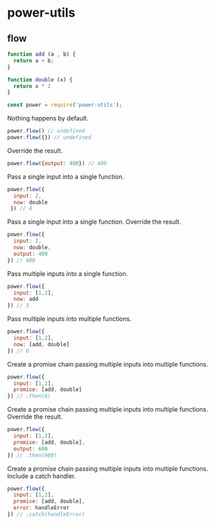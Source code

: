# power-utils

## flow

```JavaScript
function add (a , b) {
  return a + b;
}

function double (x) {
  return x * 2
}
```

```JavaScript
const power = require('power-utils');
```

Nothing happens by default.

```JavaScript
power.flow() // undefined
power.flow({}) // undefined
```

Override the result.

```JavaScript
power.flow({output: 400}) // 400
```

Pass a single input into a single function.

```JavaScript
power.flow({
  input: 2,
  now: double
 }) // 4
```

Pass a single input into a single function. Override the result.

```JavaScript
power.flow({
  input: 2,
  now: double,
  output: 400
}) // 400
```

Pass multiple inputs into a single function.

```JavaScript
power.flow({
  input: [1,2],
  now: add
}) // 3
```

Pass multiple inputs into multiple functions.

```JavaScript
power.flow({
  input: [1,2],
  now: [add, double]
}) // 6
```

Create a promise chain passing multiple inputs into multiple functions.

```JavaScript
power.flow({
  input: [1,2],
  promise: [add, double]
}) // .then(6)
```

Create a promise chain passing multiple inputs into multiple functions. Override the result.

```JavaScript
power.flow({
  input: [1,2],
  promise: [add, double],
  output: 600
}) // .then(600)
```

Create a promise chain passing multiple inputs into multiple functions. Include a catch handler.

```JavaScript
power.flow({
  input: [1,2],
  promise: [add, double],
  error: handleError
}) // .catch(handleError)
```
